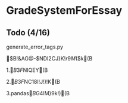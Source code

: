 # GradeSystemForEssay


## Todo (4/16)
 generate_error_tags.py

$B!&AG@-$NDI2CJ}K!$r9M$($k(B

1.$B3F%?%0$NIQEY(B

2.$B3F%?%0$NC18l!J!)!K(B

3.pandas$B$G4IM}$9$k!)(B

